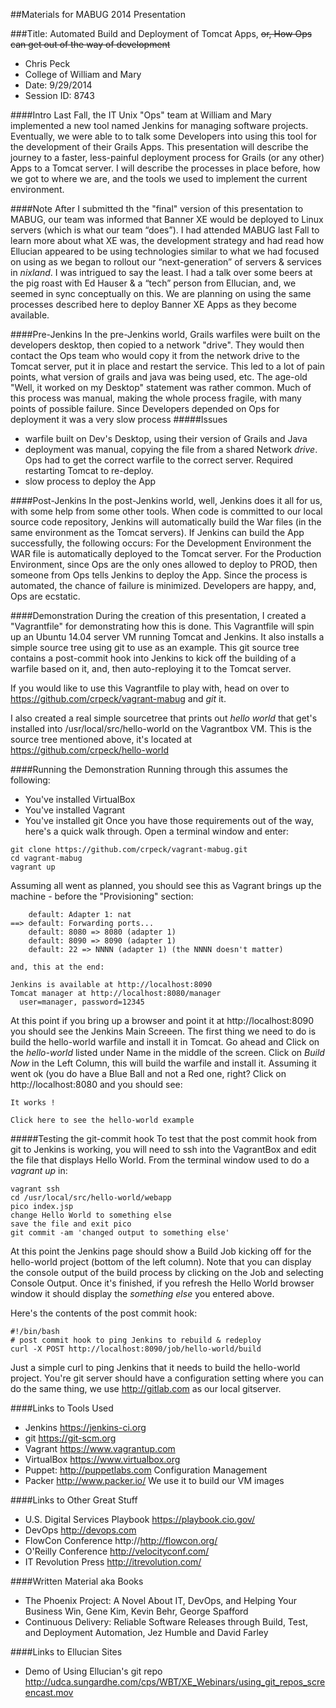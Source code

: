 ##Materials for MABUG 2014 Presentation

###Title: Automated Build and Deployment of Tomcat Apps, ~~or, How Ops can get out of the way of development~~

* Chris Peck
* College of William and Mary
* Date: 9/29/2014
* Session ID: 8743


####Intro
Last Fall, the IT Unix "Ops" team at William and Mary implemented a new tool named Jenkins for managing software projects.  Eventually, we were able to to talk some Developers into using this tool for the development of their Grails Apps.  This presentation will describe the journey to a faster, less-painful deployment process for Grails (or any other) Apps to a Tomcat server.  I will describe the processes in place before, how we got to where we are, and the tools we used to implement the current environment.

####Note
After I submitted th the "final" version of this presentation to MABUG, our team was informed that Banner XE would be deployed to Linux servers (which is what our team “does”).  I had attended MABUG last Fall to learn more about what XE was, the development strategy and had read how Ellucian appeared to be using technologies similar to what we had focused on using as we began to rollout our “next-generation” of servers & services in *nixland*. I was intrigued to say the least.  I had a talk over some beers at the pig roast with Ed Hauser & a “tech” person from Ellucian, and, we seemed in sync conceptually on this. We are planning on using the same processes described here to deploy Banner XE Apps as they become available.

####Pre-Jenkins
In the pre-Jenkins world, Grails warfiles were built on the developers desktop, then copied to a network "drive". They would then contact the Ops team who would copy it from the network drive to the Tomcat server, put it in place and restart the service. This led to a lot of pain points, what version of grails and java was being used, etc. The age-old "Well, it worked on my Desktop" statement was rather common. Much of this process was manual, making the whole process fragile, with many points of possible failure. Since Developers depended on Ops for deployment it was a very slow process
#####Issues
* warfile built on Dev's Desktop, using their version of Grails and Java
* deployment was manual, copying the file from a shared Network *drive*. Ops had to get the correct warfile to the correct server. Required restarting Tomcat to re-deploy.
* slow process to deploy the App

####Post-Jenkins
In the post-Jenkins world, well, Jenkins does it all for us, with some help from some other tools.  When code is committed to our local source code repository, Jenkins will automatically build the War files (in the same environment as the Tomcat servers).  If Jenkins can build the App successfully, the following occurs:
For the Development Environment the WAR file is automatically deployed to the Tomcat server. 
For the Production Environment, since Ops are the only ones allowed to deploy to PROD, then someone from Ops tells Jenkins to deploy the App. 
Since the process is automated, the chance of failure is minimized. Developers are happy, and, Ops are ecstatic.


####Demonstration
During the creation of this presentation, I created a "Vagrantfile" for demonstrating how this is done. This Vagrantfile will spin up an Ubuntu 14.04 server VM running Tomcat and Jenkins. It also installs a simple source tree using git to use as an example. This git source tree contains a post-commit hook into Jenkins to kick off the building of a warfile based on it, and, then auto-reploying it to the Tomcat server.

If you would like to use this Vagrantfile to play with, head on over to https://github.com/crpeck/vagrant-mabug and *git* it.

I also created a real simple sourcetree that prints out *hello world* that get's installed into /usr/local/src/hello-world on the Vagrantbox VM. This is the source tree mentioned above, it's located at https://github.com/crpeck/hello-world

####Running the Demonstration
Running through this assumes the following:
* You've installed VirtualBox
* You've installed Vagrant
* You've installed git
Once you have those requirements out of the way, here's a quick walk through.  Open a terminal window and enter:
```
git clone https://github.com/crpeck/vagrant-mabug.git
cd vagrant-mabug
vagrant up
```
Assuming all went as planned, you should see this as Vagrant brings up the machine - before the "Provisioning" section:
```
    default: Adapter 1: nat
==> default: Forwarding ports...
    default: 8080 => 8080 (adapter 1)
    default: 8090 => 8090 (adapter 1) 
    default: 22 => NNNN (adapter 1) (the NNNN doesn't matter)

and, this at the end:

Jenkins is available at http://localhost:8090
Tomcat manager at http://localhost:8080/manager
  user=manager, password=12345
```

At this point if you bring up a browser and point it at http://localhost:8090 you should see the Jenkins Main Screeen.
The first thing we need to do is build the hello-world warfile and install it in Tomcat.  Go ahead and Click on the *hello-world* listed under Name in the middle of the screen.
Click on *Build Now* in the Left Column, this will build the warfile and install it. Assuming it went ok (you do have a Blue Ball and not a Red one, right?  Click on http://localhost:8080 and you should see:
```
It works !

Click here to see the hello-world example
```

#####Testing the git-commit hook
To test that the post commit hook from git to Jenkins is working, you will need to ssh into the VagrantBox and edit the file that displays Hello World. From the terminal window used to do a *vagrant up* in:
```
vagrant ssh
cd /usr/local/src/hello-world/webapp
pico index.jsp
change Hello World to something else
save the file and exit pico
git commit -am 'changed output to something else'
```
At this point the Jenkins page should show a Build Job kicking off for the hello-world project (bottom of the left column).  Note that you can display the console output of the build process by clicking on the Job and selecting Console Output. Once it's finished, if you refresh the Hello World browser window it should display the *something else* you entered above.

Here's the contents of the post commit hook:
```
#!/bin/bash
# post commit hook to ping Jenkins to rebuild & redeploy
curl -X POST http://localhost:8090/job/hello-world/build
```

Just a simple curl to ping Jenkins that it needs to build the hello-world project.  You're git server should have a configuration setting where you can do the same thing, we use http://gitlab.com as our local gitserver.

####Links to Tools Used
* Jenkins https://jenkins-ci.org
* git https://git-scm.org
* Vagrant https://www.vagrantup.com 
* VirtualBox https://www.virtualbox.org
* Puppet: http://puppetlabs.com Configuration Management
* Packer http://www.packer.io/ We use it to build our VM images

####Links to Other Great Stuff
* U.S. Digital Services Playbook https://playbook.cio.gov/
* DevOps http://devops.com
* FlowCon Conference http://http://flowcon.org/
* O'Reilly Conference http://velocityconf.com/
* IT Revolution Press http://itrevolution.com/

####Written Material aka Books
* The Phoenix Project: A Novel About IT, DevOps, and Helping Your Business Win, Gene Kim, Kevin Behr, George Spafford
* Continuous Delivery: Reliable Software Releases through Build, Test, and Deployment Automation, Jez Humble and David Farley

####Links to Ellucian Sites
* Demo of Using Ellucian's git repo http://udca.sungardhe.com/cps/WBT/XE_Webinars/using_git_repos_screencast.mov
